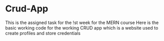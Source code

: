 # Crud-App
This is the assigned task for the !st week for the MERN course 
Here is the basic working code for the working CRUD app which is a website used to create profiles and store credentials 
